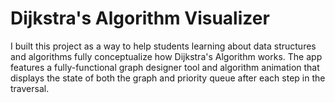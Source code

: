 # Dijkstra's Algorithm Visualizer

I built this project as a way to help students learning about data structures and algorithms fully conceptualize how Dijkstra's Algorithm works. The app features a fully-functional graph designer tool and algorithm animation that displays the state of both the graph and priority queue after each step in the traversal.
